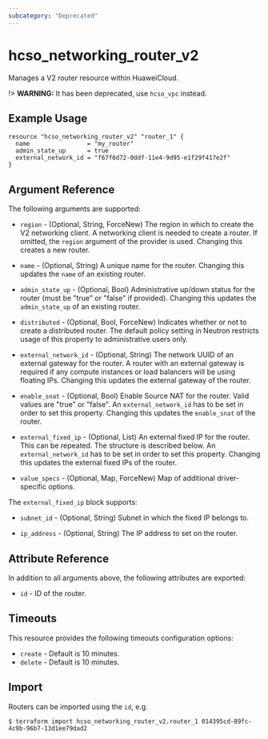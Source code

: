 ```yaml
---
subcategory: "Deprecated"
---
```


# hcso_networking_router_v2

Manages a V2 router resource within HuaweiCloud.

!> **WARNING:** It has been deprecated, use `hcso_vpc` instead.

## Example Usage

```hcl
resource "hcso_networking_router_v2" "router_1" {
  name                = "my_router"
  admin_state_up      = true
  external_network_id = "f67f0d72-0ddf-11e4-9d95-e1f29f417e2f"
}
```

## Argument Reference

The following arguments are supported:

* `region` - (Optional, String, ForceNew) The region in which to create the V2 networking client. A networking client is
  needed to create a router. If omitted, the
  `region` argument of the provider is used. Changing this creates a new router.

* `name` - (Optional, String) A unique name for the router. Changing this updates the `name` of an existing router.

* `admin_state_up` - (Optional, Bool) Administrative up/down status for the router
  (must be "true" or "false" if provided). Changing this updates the
  `admin_state_up` of an existing router.

* `distributed` - (Optional, Bool, ForceNew) Indicates whether or not to create a distributed router. The default policy
  setting in Neutron restricts usage of this property to administrative users only.

* `external_network_id` - (Optional, String) The network UUID of an external gateway for the router. A router with an
  external gateway is required if any compute instances or load balancers will be using floating IPs. Changing this
  updates the external gateway of the router.

* `enable_snat` - (Optional, Bool) Enable Source NAT for the router. Valid values are
  "true" or "false". An `external_network_id` has to be set in order to set this property. Changing this updates
  the `enable_snat` of the router.

* `external_fixed_ip` - (Optional, List) An external fixed IP for the router. This can be repeated. The structure is
  described below. An `external_network_id`
  has to be set in order to set this property. Changing this updates the external fixed IPs of the router.

* `value_specs` - (Optional, Map, ForceNew) Map of additional driver-specific options.

The `external_fixed_ip` block supports:

* `subnet_id` - (Optional, String) Subnet in which the fixed IP belongs to.

* `ip_address` - (Optional, String) The IP address to set on the router.

## Attribute Reference

In addition to all arguments above, the following attributes are exported:

* `id` - ID of the router.

## Timeouts

This resource provides the following timeouts configuration options:

* `create` - Default is 10 minutes.
* `delete` - Default is 10 minutes.

## Import

Routers can be imported using the `id`, e.g.

```
$ terraform import hcso_networking_router_v2.router_1 014395cd-89fc-4c9b-96b7-13d1ee79dad2
```

